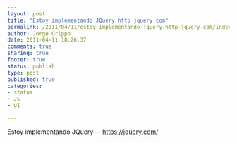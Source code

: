 ```yaml
--- 
layout: post
title: "Estoy implementando JQuery http jquery com"
permalink: /2011/04/11/estoy-implementando-jquery-http-jquery-com/index.html
author: Jorge Grippo
date: 2011-04-11 18:26:37
comments: true
sharing: true
footer: true
status: publish
type: post
published: true
categories: 
- status
- JS
- UI

---
```

<!-- 182 -->
Estoy implementando JQuery -- https://jquery.com/

